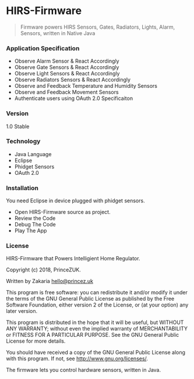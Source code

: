# HIRS-Firmware
> Firmware powers HIRS Sensors, Gates, Radiators, Lights, Alarm, Sensors, written in Native Java

### Application Specification

- Observe Alarm Sensor & React Accordingly
- Observe Gate Sensors & React Accordingly
- Observe Light Sensors  & React Accordingly
- Observe Radiators Sensors  & React Accordingly
- Observe and Feedback Temperature and Humidity Sensors
- Observe and Feedback Movement Sensors
- Authenticate users using OAuth 2.0 Specificaiton

### Version 

1.0 Stable

### Technology

- Java Language
- Eclipse
- Phidget Sensors
- OAuth 2.0

### Installation

You need Eclipse in device plugged with phidget sensors.
- Open HIRS-Firmware source as project.
- Review the Code
- Debug The Code 
- Play The App

### License

HIRS-Firmware that Powers Intelligient Home Regulator.

Copyright (c) 2018, PrinceZUK.

Written by Zakaria <hello@princez.uk>

This program is free software: you can redistribute it and/or modify
it under the terms of the GNU General Public License as published by
the Free Software Foundation, either version 2 of the License, or
(at your option) any later version.

This program is distributed in the hope that it will be useful,
but WITHOUT ANY WARRANTY; without even the implied warranty of
MERCHANTABILITY or FITNESS FOR A PARTICULAR PURPOSE.  See the
GNU General Public License for more details.

You should have received a copy of the GNU General Public License
along with this program.  If not, see <http://www.gnu.org/licenses/>.

The firmware lets you control hardware sensors, written in Java.
